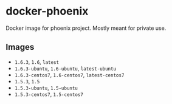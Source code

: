 # docker-phoenix

Docker image for phoenix project. Mostly meant for private use.

## Images

- `1.6.3`, `1.6`, `latest`
- `1.6.3-ubuntu`, `1.6-ubuntu`, `latest-ubuntu`
- `1.6.3-centos7`, `1.6-centos7`, `latest-centos7`
- `1.5.3`, `1.5`
- `1.5.3-ubuntu`, `1.5-ubuntu`
- `1.5.3-centos7`, `1.5-centos7`
